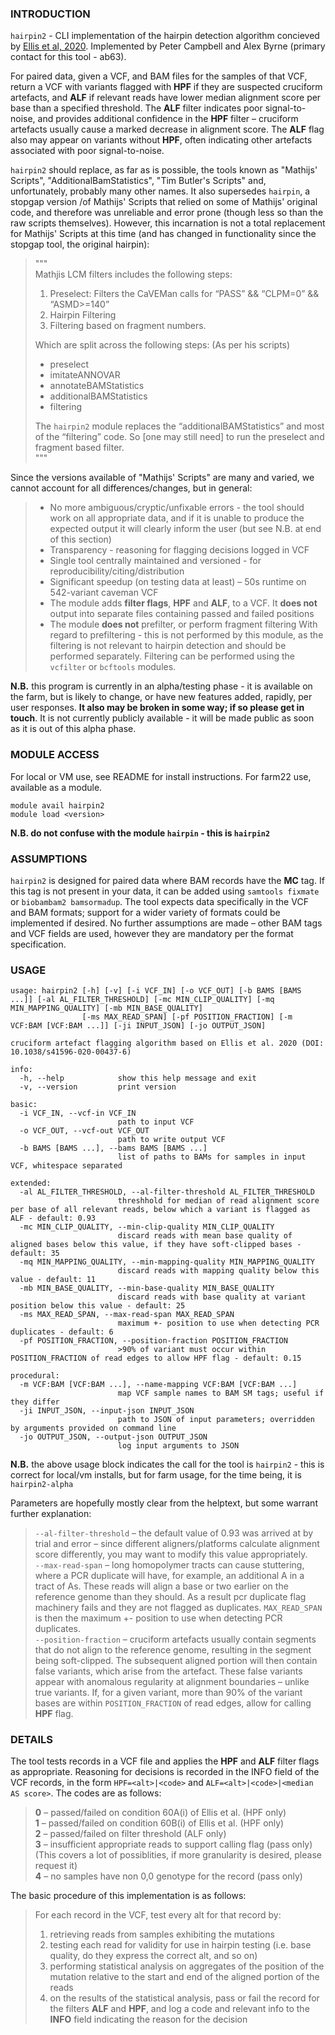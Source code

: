 ### INTRODUCTION

`hairpin2` - CLI implementation of the hairpin detection algorithm concieved by [Ellis et al, 2020](https://www.nature.com/articles/s41596-020-00437-6). Implemented by Peter Campbell and Alex Byrne (primary contact for this tool - ab63).

For paired data, given a VCF, and BAM files for the samples of that VCF, return a VCF with variants flagged with **HPF** if they are suspected cruciform artefacts, and **ALF** if relevant reads have lower median alignment score per base than a specified threshold. The **ALF** filter indicates poor signal-to-noise, and provides additional confidence in the **HPF** filter – cruciform artefacts usually cause a marked decrease in alignment score. The **ALF** flag also may appear on variants without **HPF**, often indicating other artefacts associated with poor signal-to-noise.

`hairpin2` should replace, as far as is possible, the tools known as "Mathijs' Scripts", "AdditionalBamStatistics", "Tim Butler's Scripts" and, unfortunately, probably many other names. It also supersedes `hairpin`, a stopgap version /of Mathijs' Scripts that relied on some of Mathijs' original code, and therefore was unreliable and error prone (though less so than the raw scripts themselves).
However, this incarnation is not a total replacement for Mathijs' Scripts at this time (and has changed in functionality since the stopgap tool, the original hairpin):

> """  
> Mathjis LCM filters includes the following steps:
> 1. Preselect: Filters the CaVEMan calls for “PASS” && “CLPM=0” && “ASMD>=140”
> 2. Hairpin Filtering
> 3. Filtering based on fragment numbers.  
>
> Which are split across the following steps: (As per his scripts)  
> - preselect
> - imitateANNOVAR
> - annotateBAMStatistics
> - additionalBAMStatistics
> - filtering  
>
> The `hairpin2` module replaces the “additionalBAMStatistics” and most of the “filtering” code. So [one may still need] to run the preselect and fragment based filter.  
> """  

Since the versions available of "Mathijs' Scripts" are many and varied, we cannot account for all differences/changes, but in general:
> - No more ambiguous/cryptic/unfixable errors - the tool should work on all appropriate data, and if it is unable to produce the expected output it will clearly inform the user (but see N.B. at end of this section)
> - Transparency - reasoning for flagging decisions logged in VCF
> - Single tool centrally maintained and versioned - for reproducibility/citing/distribution
> - Significant speedup (on testing data at least) – 50s runtime on 542-variant caveman VCF
> - The module adds **filter flags**, **HPF** and **ALF**, to a VCF. It **does not** output into separate files containing passed and failed positions
> - The module **does not** prefilter, or perform fragment filtering
> With regard to prefiltering - this is not performed by this module, as the filtering is not relevant to hairpin detection and should be performed separately. Filtering can be performed using the `vcfilter` or `bcftools` modules.  

**N.B.** this program is currently in an alpha/testing phase - it is available on the farm, but is likely to change, or have new features added, rapidly, per user responses. **It also may be broken in some way; if so please get in touch**. It is not currently publicly available - it will be made public as soon as it is out of this alpha phase.


### MODULE ACCESS

For local or VM use, see README for install instructions.
For farm22 use, available as a module.
```
module avail hairpin2
module load <version>
```
**N.B. do not confuse with the module `hairpin` - this is `hairpin2`**


### ASSUMPTIONS

`hairpin2` is designed for paired data where BAM records have the **MC** tag. If this tag is not present in your data, it can be added using `samtools fixmate` or `biobambam2 bamsormadup`. The tool expects data specifically in the VCF and BAM formats; support for a wider variety of formats could be implemented if desired. No further assumptions are made – other BAM tags and VCF fields are used, however they are mandatory per the format specification.


### USAGE

```
usage: hairpin2 [-h] [-v] [-i VCF_IN] [-o VCF_OUT] [-b BAMS [BAMS ...]] [-al AL_FILTER_THRESHOLD] [-mc MIN_CLIP_QUALITY] [-mq MIN_MAPPING_QUALITY] [-mb MIN_BASE_QUALITY]
                [-ms MAX_READ_SPAN] [-pf POSITION_FRACTION] [-m VCF:BAM [VCF:BAM ...]] [-ji INPUT_JSON] [-jo OUTPUT_JSON]

cruciform artefact flagging algorithm based on Ellis et al. 2020 (DOI: 10.1038/s41596-020-00437-6)

info:
  -h, --help            show this help message and exit
  -v, --version         print version

basic:
  -i VCF_IN, --vcf-in VCF_IN
                        path to input VCF
  -o VCF_OUT, --vcf-out VCF_OUT
                        path to write output VCF
  -b BAMS [BAMS ...], --bams BAMS [BAMS ...]
                        list of paths to BAMs for samples in input VCF, whitespace separated

extended:
  -al AL_FILTER_THRESHOLD, --al-filter-threshold AL_FILTER_THRESHOLD
                        threshhold for median of read alignment score per base of all relevant reads, below which a variant is flagged as ALF - default: 0.93
  -mc MIN_CLIP_QUALITY, --min-clip-quality MIN_CLIP_QUALITY
                        discard reads with mean base quality of aligned bases below this value, if they have soft-clipped bases - default: 35
  -mq MIN_MAPPING_QUALITY, --min-mapping-quality MIN_MAPPING_QUALITY
                        discard reads with mapping quality below this value - default: 11
  -mb MIN_BASE_QUALITY, --min-base-quality MIN_BASE_QUALITY
                        discard reads with base quality at variant position below this value - default: 25
  -ms MAX_READ_SPAN, --max-read-span MAX_READ_SPAN
                        maximum +- position to use when detecting PCR duplicates - default: 6
  -pf POSITION_FRACTION, --position-fraction POSITION_FRACTION
                        >90% of variant must occur within POSITION_FRACTION of read edges to allow HPF flag - default: 0.15

procedural:
  -m VCF:BAM [VCF:BAM ...], --name-mapping VCF:BAM [VCF:BAM ...]
                        map VCF sample names to BAM SM tags; useful if they differ
  -ji INPUT_JSON, --input-json INPUT_JSON
                        path to JSON of input parameters; overridden by arguments provided on command line
  -jo OUTPUT_JSON, --output-json OUTPUT_JSON
                        log input arguments to JSON
```

**N.B.** the above usage block indicates the call for the tool is `hairpin2` - this is correct for local/vm installs, but for farm usage, for the time being, it is `hairpin2-alpha`

Parameters are hopefully mostly clear from the helptext, but some warrant further explanation:

> `--al-filter-threshold` – the default value of 0.93 was arrived at by trial and error – since different aligners/platforms calculate alignment score differently, you may want to modify this value appropriately.  
> `--max-read-span`  – long homopolymer tracts can cause stuttering, where a PCR duplicate will have, for example, an additional A in a tract of As. These reads will align a base or two earlier on the reference genome than they should. As a result pcr duplicate flag machinery fails and they are not flagged as duplicates. `MAX_READ_SPAN` is then the maximum +- position to use when detecting PCR duplicates.  
> `--position-fraction` – cruciform artefacts usually contain segments that do not align to the reference genome, resulting in the segment being soft-clipped. The subsequent aligned portion will then contain false variants, which arise from the artefact. These false variants appear with anomalous regularity at alignment boundaries – unlike true variants. If, for a given variant, more than 90% of the variant bases are within `POSITION_FRACTION` of read edges, allow for calling **HPF** flag.



### DETAILS

The tool tests records in a VCF file and applies the **HPF** and **ALF** filter flags as appropriate. Reasoning for decisions is recorded in the INFO field of the VCF records, in the form `HPF=<alt>|<code>` and `ALF=<alt>|<code>|<median AS score>`. The codes are as follows:  

> **0** – passed/failed on condition 60A(i) of Ellis et al. (HPF only)  
> **1** – passed/failed on condition 60B(i) of Ellis et al. (HPF only)  
> **2** – passed/failed on filter threshold (ALF only)  
> **3** – insufficient appropriate reads to support calling flag (pass only)   (This covers a lot of possiblities, if more granularity is desired, please request it)  
> **4** – no samples have non 0,0 genotype for the record (pass only)
  

The basic procedure of this implementation is as follows:  
>   For each record in the VCF, test every alt for that record by:  
>   1. retrieving reads from samples exhibiting the mutations
>   2. testing each read for validity for use in hairpin testing (i.e. base quality, do they express the correct alt, and so on)
>   3. performing statistical analysis on aggregates of the position of the mutation relative to the start and end of the aligned portion of the reads
>   4. on the results of the statistical analysis, pass or fail the record for the filters **ALF** and **HPF**, and log a code and relevant info to the **INFO** field indicating the reason for the decision